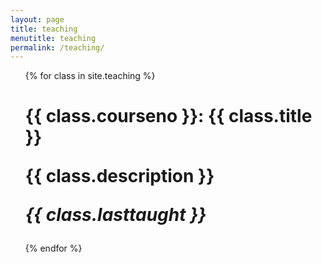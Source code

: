 ```yaml
---
layout: page
title: teaching
menutitle: teaching
permalink: /teaching/
---
```


<ul class="class-list">
{% for class in site.teaching %}
<h1 class="class-title">
  <span>{{ class.courseno }}: {{ class.title }}</span>

  {{ class.description }}

  <em>{{ class.lasttaught }}</em>

</h1>
{% endfor %}
